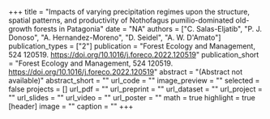 +++
title = "Impacts of varying precipitation regimes upon the structure, spatial patterns, and productivity of Nothofagus pumilio-dominated old-growth forests in Patagonia"
date = "NA"
authors = ["C. Salas-Eljatib", "P. J. Donoso", "A. Hernandez-Moreno", "D. Seidel", "A. W. D'Amato"]
publication_types = ["2"]
publication = "Forest Ecology and Management, 524 120519. https://doi.org/10.1016/j.foreco.2022.120519"
publication_short = "Forest Ecology and Management, 524 120519. https://doi.org/10.1016/j.foreco.2022.120519"
abstract = "(Abstract not available)"
abstract_short = ""
url_code = ""
image_preview = ""
selected = false
projects = []
url_pdf = ""
url_preprint = ""
url_dataset = ""
url_project = ""
url_slides = ""
url_video = ""
url_poster = ""
math = true
highlight = true
[header]
image = ""
caption = ""
+++
